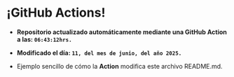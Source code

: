 # ¡GitHub Actions!
* **Repositorio actualizado automáticamente mediante una GitHub Action a las: `06:43:12hrs.`**
* **Modificado el día: `11, del mes de junio, del año 2025.`**

* Ejemplo sencillo de cómo la **Action** modifica este archivo README.md.

